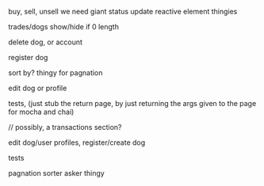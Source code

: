 

buy, sell, unsell
    we need giant status update reactive element thingies

trades/dogs show/hide if 0 length

delete dog, or account

register dog

sort by? thingy for pagnation

edit dog or profile

tests, (just stub the return page, by just returning the args given to the page for mocha and chai)




// possibly, a transactions section?


edit dog/user profiles, register/create dog

tests

pagnation sorter asker thingy